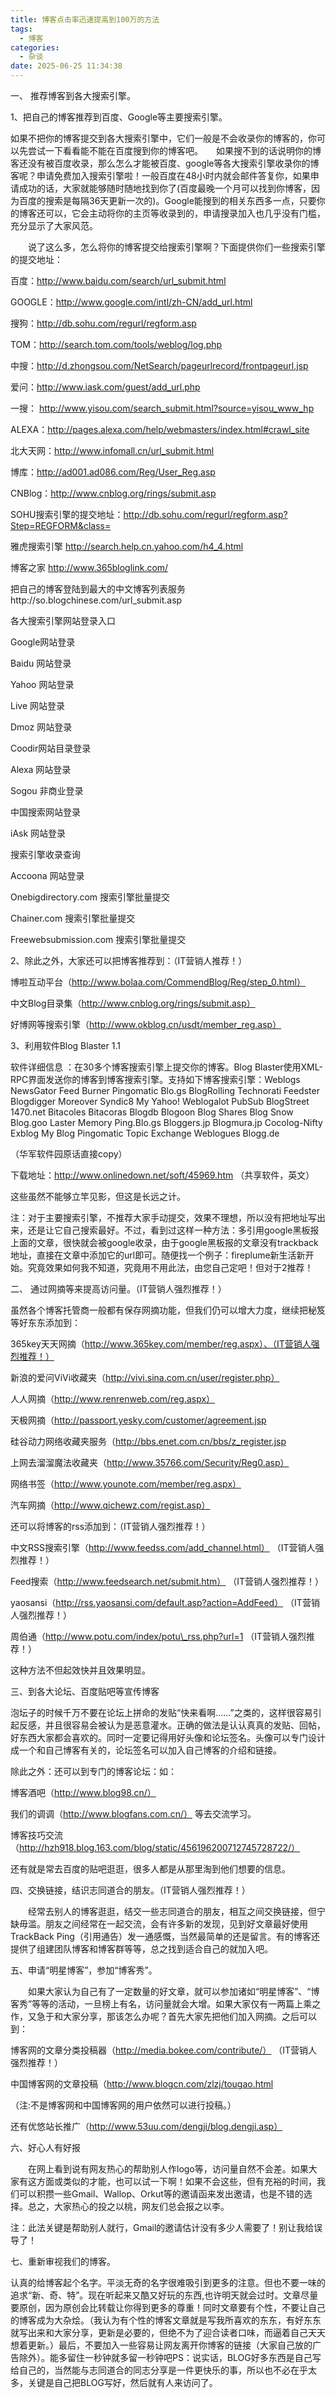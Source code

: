 ```yaml
---
title: 博客点击率迅速提高到100万的方法
tags:
  - 博客
categories:
  - 杂谈
date: 2025-06-25 11:34:38
---
```


一、 推荐博客到各大搜索引擎。

1、把自己的博客推荐到百度、Google等主要搜索引擎。

如果不把你的博客提交到各大搜索引擎中，它们一般是不会收录你的博客的，你可以先尝试一下看看能不能在百度搜到你的博客吧。　　如果搜不到的话说明你的博客还没有被百度收录，那么怎么才能被百度、google等各大搜索引擎收录你的博客呢？申请免费加入搜索引擎啦！一般百度在48小时内就会邮件答复你，如果申请成功的话，大家就能够随时随地找到你了(百度最晚一个月可以找到你博客，因为百度的搜索是每隔36天更新一次的)。Google能搜到的相关东西多一点，只要你的博客还可以，它会主动将你的主页等收录到的，申请搜录加入也几乎没有门槛，充分显示了大家风范。

　　说了这么多，怎么将你的博客提交给搜索引擎啊？下面提供你们一些搜索引擎的提交地址：

百度：http://www.baidu.com/search/url_submit.html

GOOGLE：http://www.google.com/intl/zh-CN/add_url.html

搜狗：http://db.sohu.com/regurl/regform.asp

TOM：http://search.tom.com/tools/weblog/log.php

中搜：http://d.zhongsou.com/NetSearch/pageurlrecord/frontpageurl.jsp

爱问：http://www.iask.com/guest/add_url.php

一搜： http://www.yisou.com/search_submit.html?source=yisou_www_hp

ALEXA：http://pages.alexa.com/help/webmasters/index.html#crawl_site

北大天网：http://www.infomall.cn/url_submit.html

博库：http://ad001.ad086.com/Reg/User_Reg.asp

CNBlog：http://www.cnblog.org/rings/submit.asp

SOHU搜索引擎的提交地址：http://db.sohu.com/regurl/regform.asp?Step=REGFORM&class=

雅虎搜索引擎 http://search.help.cn.yahoo.com/h4_4.html

博客之家 http://www.365bloglink.com/

把自己的博客登陆到最大的中文博客列表服务http://so.blogchinese.com/url_submit.asp

各大搜索引擎网站登录入口

Google网站登录

Baidu 网站登录

Yahoo 网站登录

Live 网站登录

Dmoz 网站登录

Coodir网站目录登录

Alexa 网站登录

Sogou 非商业登录

中国搜索网站登录

iAsk 网站登录

搜索引擎收录查询

Accoona 网站登录

Onebigdirectory.com 搜索引擎批量提交

Chainer.com 搜索引擎批量提交

Freewebsubmission.com 搜索引擎批量提交

2、除此之外，大家还可以把博客推荐到：（IT营销人推荐！）

博啦互动平台（http://www.bolaa.com/CommendBlog/Reg/step_0.html） 

中文Blog目录集（http://www.cnblog.org/rings/submit.asp） 

好博网等搜索引擎（http://www.okblog.cn/usdt/member_reg.asp） 

3、利用软件Blog Blaster 1.1

软件详细信息 ：在30多个博客搜索引擎上提交你的博客。Blog Blaster使用XML-RPC界面发送你的博客到博客搜索引擎。支持如下博客搜索引擎：Weblogs NewsGator Feed Burner Pingomatic Blo.gs BlogRolling Technorati Feedster Blogdigger Moreover Syndic8 My Yahoo! Weblogalot PubSub BlogStreet 1470.net Bitacoles Bitacoras Blogdb Blogoon Blog Shares Blog Snow Blog.goo Laster Memory Ping.Blo.gs Bloggers.jp Blogmura.jp Cocolog-Nifty Exblog My Blog Pingomatic Topic Exchange Weblogues Blogg.de

（华军软件园原话直接copy）

下载地址：http://www.onlinedown.net/soft/45969.htm （共享软件，英文）

这些虽然不能够立竿见影，但这是长远之计。

注：对于主要搜索引擎，不推荐大家手动提交，效果不理想，所以没有把地址写出来，还是让它自己搜索最好。不过，看到过这样一种方法：多引用google黑板报上面的文章，很快就会被google收录，由于google黑板报的文章没有trackback 地址，直接在文章中添加它的url即可。随便找一个例子：fireplume新生活新开始。究竟效果如何我不知道，究竟用不用此法，由您自己定吧！但对于2推荐！

二、 通过网摘等来提高访问量。（IT营销人强烈推荐！）

虽然各个博客托管商一般都有保存网摘功能，但我们仍可以增大力度，继续把秘笈等好东东添加到：

365key天天网摘（http://www.365key.com/member/reg.aspx）、（IT营销人强烈推荐！）

新浪的爱问ViVi收藏夹（http://vivi.sina.com.cn/user/register.php） 

人人网摘（http://www.renrenweb.com/reg.aspx） 

天极网摘（http://passport.yesky.com/customer/agreement.jsp 

硅谷动力网络收藏夹服务（http://bbs.enet.com.cn/bbs/z_register.jsp 

上网去溜溜魔法收藏夹（http://www.35766.com/Security/Reg0.asp） 

网络书签（http://www.younote.com/member/reg.aspx） 

汽车网摘（http://www.qichewz.com/regist.asp） 

还可以将博客的rss添加到：（IT营销人强烈推荐！）

中文RSS搜索引擎（http://www.feedss.com/add_channel.html） （IT营销人强烈推荐！）

Feed搜索（http://www.feedsearch.net/submit.htm） （IT营销人强烈推荐！）

yaosansi（http://rss.yaosansi.com/default.asp?action=AddFeed） （IT营销人强烈推荐！）

周伯通（http://www.potu.com/index/potu\_rss.php?url=1 （IT营销人强烈推荐！）

这种方法不但起效快并且效果明显。

三、到各大论坛、百度贴吧等宣传博客

泡坛子的时候千万不要在论坛上拼命的发贴“快来看啊……”之类的，这样很容易引起反感，并且很容易会被认为是恶意灌水。正确的做法是认认真真的发贴、回帖，好东西大家都会喜欢的。同时一定要记得用好头像和论坛签名。头像可以专门设计成一个和自己博客有关的，论坛签名可以加入自己博客的介绍和链接。

除此之外：还可以到专门的博客论坛：如：

博客酒吧（http://www.blog98.cn/）

我们的调调（http://www.blogfans.com.cn/） 等去交流学习。

博客技巧交流（http://hzh918.blog.163.com/blog/static/456196200712745728722/）

还有就是常去百度的贴吧逛逛，很多人都是从那里淘到他们想要的信息。

四、交换链接，结识志同道合的朋友。（IT营销人强烈推荐！）

　　经常去别人的博客逛逛，结交一些志同道合的朋友，相互之间交换链接，但宁缺毋滥。朋友之间经常在一起交流，会有许多新的发现，见到好文章最好使用TrackBack Ping（引用通告）发一通感慨，当然最简单的还是留言。有的博客还提供了组建团队博客和博客群等等，总之找到适合自己的就加入吧。

五、申请“明星博客”，参加“博客秀”。

　　如果大家认为自己有了一定数量的好文章，就可以参加诸如“明星博客”、“博客秀”等等的活动，一旦榜上有名，访问量就会大增。如果大家仅有一两篇上乘之作，又急于和大家分享，那该怎么办呢？首先大家先把他们加入网摘。之后可以到：

博客网的文章分类投稿器（http://media.bokee.com/contribute/） （IT营销人强烈推荐！）

中国博客网的文章投稿（http://www.blogcn.com/zlzj/tougao.html 

（注:不是博客网和中国博客网的用户依然可以进行投稿。）

还有优悠站长推广（http://www.53uu.com/dengji/blog.dengji.asp） 

六、好心人有好报

　　在网上看到说有网友热心的帮助别人作logo等，访问量自然不会差。如果大家有这方面或类似的才能，也可以试一下啊！如果不会这些，但有充裕的时间，我们可以积攒一些Gmail、Wallop、Orkut等的邀请函来发出邀请，也是不错的选择。总之，大家热心的投之以桃，网友们总会报之以李。

注：此法关键是帮助别人就行，Gmail的邀请估计没有多少人需要了！别让我给误导了！

七、重新审视我们的博客。

认真的给博客起个名字。平淡无奇的名字很难吸引到更多的注意。但也不要一味的追求“新、奇、特”。现在听起来又酷又好玩的东西,也许明天就会过时。文章尽量要原创，因为原创会比转载让你得到更多的尊重！同时文章要有个性，不要让自己的博客成为大杂烩。（我认为有个性的博客文章就是写我所喜欢的东东，有好东东就写出来和大家分享，更新是必要的，但绝不为了迎合读者口味，而逼着自己天天想着更新。）最后，不要加入一些容易让网友离开你博客的链接（大家自己放的广告除外）。能多留住一秒钟就多留一秒钟吧PS：说实话，BLOG好多东西是自己写给自己的，当然能与志同道合的同志分享是一件更快乐的事，所以也不必在乎太多，关键是自己把BLOG写好，然后就有人来访问了。

